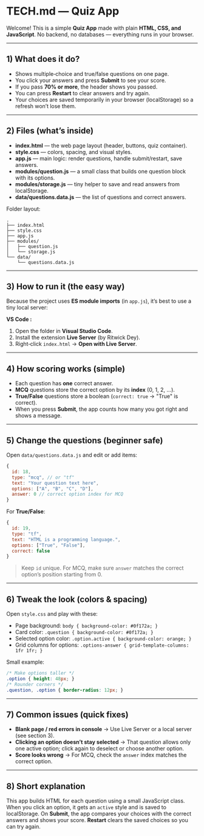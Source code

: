 # TECH.md  — Quiz App

Welcome! This is a simple **Quiz App** made with plain **HTML, CSS, and JavaScript**.
No backend, no databases — everything runs in your browser.

---

## 1) What does it do?

* Shows multiple‑choice and true/false questions on one page.
* You click your answers and press **Submit** to see your score.
* If you pass **70% or more**, the header shows you passed.
* You can press **Restart** to clear answers and try again.
* Your choices are saved temporarily in your browser (localStorage) so a refresh won’t lose them.

---

## 2) Files (what’s inside)

* **index.html** — the web page layout (header, buttons, quiz container).
* **style.css** — colors, spacing, and visual styles.
* **app.js** — main logic: render questions, handle submit/restart, save answers.
* **modules/question.js** — a small class that builds one question block with its options.
* **modules/storage.js** — tiny helper to save and read answers from localStorage.
* **data/questions.data.js** — the list of questions and correct answers.

Folder layout:

```
.
├── index.html
├── style.css
├── app.js
├── modules/
│   ├── question.js
│   └── storage.js
└── data/
    └── questions.data.js
```

---

## 3) How to run it (the easy way)

Because the project uses **ES module imports** (in `app.js`), it’s best to use a tiny local server:

**VS Code :**

1. Open the folder in **Visual Studio Code**.
2. Install the extension **Live Server** (by Ritwick Dey).
3. Right‑click `index.html` → **Open with Live Server**.

---

## 4) How scoring works (simple)

* Each question has **one** correct answer.
* **MCQ** questions store the correct option by its **index** (0, 1, 2, ...).
* **True/False** questions store a boolean (`correct: true` → "True" is correct).
* When you press **Submit**, the app counts how many you got right and shows a message.

---

## 5) Change the questions (beginner safe)

Open `data/questions.data.js` and edit or add items:

```js
{
  id: 18,
  type: "mcq", // or "tf"
  text: "Your question text here",
  options: ["A", "B", "C", "D"],
  answer: 0 // correct option index for MCQ
}
```

For **True/False**:

```js
{
  id: 19,
  type: "tf",
  text: "HTML is a programming language.",
  options: ["True", "False"],
  correct: false
}
```

> Keep `id` unique. For MCQ, make sure `answer` matches the correct option’s position starting from 0.

---

## 6) Tweak the look (colors & spacing)

Open `style.css` and play with these:

* Page background: `body { background-color: #0f172a; }`
* Card color: `.question { background-color: #0f172a; }`
* Selected option color: `.option.active { background-color: orange; }`
* Grid columns for options: `.options-answer { grid-template-columns: 1fr 1fr; }`

Small example:

```css
/* Make options taller */
.option { height: 48px; }
/* Rounder corners */
.question, .option { border-radius: 12px; }
```

---

## 7) Common issues (quick fixes)

* **Blank page / red errors in console** → Use Live Server or a local server (see section 3).
* **Clicking an option doesn’t stay selected** → That question allows only one active option; click again to deselect or choose another option.
* **Score looks wrong** → For MCQ, check the `answer` index matches the correct option.

---

## 8) Short explanation 

This app builds HTML for each question using a small JavaScript class. When you click an option, it gets an `active` style and is saved to localStorage. On **Submit**, the app compares your choices with the correct answers and shows your score. **Restart** clears the saved choices so you can try again.


